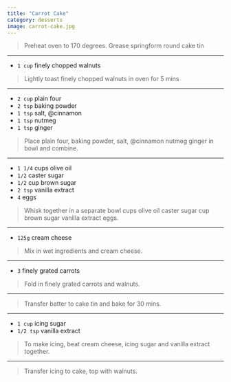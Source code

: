 ```yaml
---
title: "Carrot Cake"
category: desserts
image: carrot-cake.jpg
---
```



> Preheat oven to 170 degrees.  Grease springform round cake tin

---

* `1 cup` finely chopped walnuts 

> Lightly toast  finely chopped walnuts  in oven for 5 mins

---

* `2 cup` plain four
* `2 tsp` baking powder
* `1 tsp` salt, @cinnamon
* `1 tsp` nutmeg
* `1 tsp` ginger

> Place plain four, baking powder, salt, @cinnamon nutmeg ginger in bowl and combine.

---

* `1 1/4` cups olive oil
* `1/2` caster sugar
* `1/2` cup brown sugar
* `2 tsp` vanilla extract
* `4` eggs

> Whisk together in a separate bowl cups olive oil caster sugar cup brown sugar vanilla extract eggs.

---

* `125g` cream cheese

> Mix in wet ingredients and cream cheese.

---

* `3` finely grated carrots

> Fold in finely grated carrots and walnuts.

---

> Transfer batter to cake tin and bake for 30 mins.

---

* `1 cup` icing sugar
* `1/2 tsp` vanilla extract

> To make icing, beat cream cheese, icing sugar  and vanilla extract together.

---

> Transfer icing to cake, top with walnuts.

